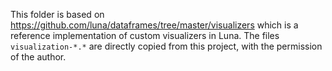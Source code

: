 
This folder is based on https://github.com/luna/dataframes/tree/master/visualizers which is a reference implementation of custom visualizers in Luna.
The files `visualization-*.*` are directly copied from this project, with the permission of the author.
